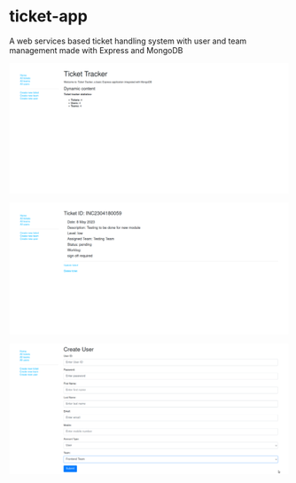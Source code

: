 # ticket-app


A web services based ticket handling system with user and team management made with Express and MongoDB


![Alt text](/img/slide1.png "Slide 1")


![Alt text](/img/slide2.png "Slide 2")


![Alt text](/img/slide3.png "Slide 3")